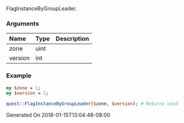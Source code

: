 FlagInstanceByGroupLeader.
### Arguments
**Name**|**Type**|**Description**
:---|:---|:---
zone|uint|
version|int|

### Example

```perl
my $zone = 1;
my $version = 1;

quest::FlagInstanceByGroupLeader($zone, $version); # Returns void
```


Generated On 2018-01-15T13:04:48-08:00